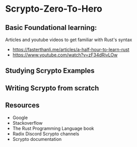 # Scrypto-Zero-To-Hero

## Basic Foundational learning: 

Articles and youtube videos to get familiar with Rust's syntax 
* https://fasterthanli.me/articles/a-half-hour-to-learn-rust
* https://www.youtube.com/watch?v=zF34dRivLOw

## Studying Scrypto Examples 


## Writing Scrypto from scratch


## Resources
* Google
* Stackoverflow
* The Rust Programming Language book
* Radix Discord Scrypto channels
* Scrypto documentation
